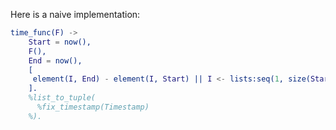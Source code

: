 Here is a naive implementation:

```erlang
time_func(F) -> 
    Start = now(),
    F(),
    End = now(),
    [
     element(I, End) - element(I, Start) || I <- lists:seq(1, size(Start) )
    ].
    %list_to_tuple(
      %fix_timestamp(Timestamp)
    %).
```
